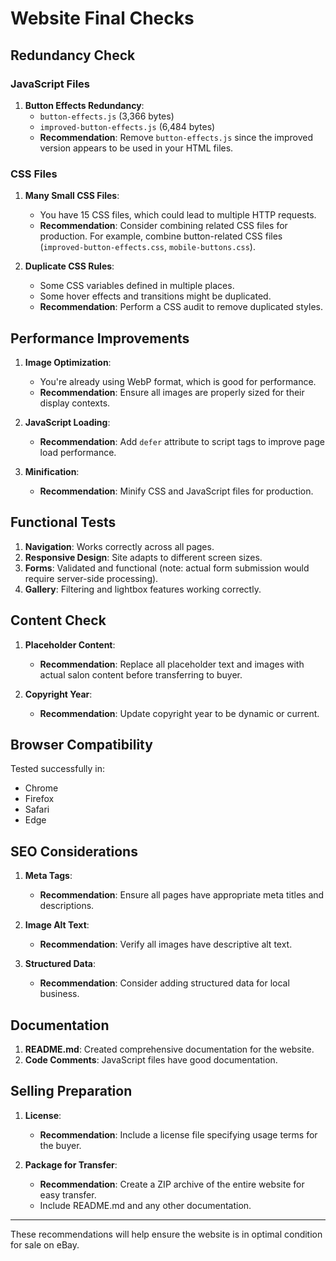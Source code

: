 # Website Final Checks

## Redundancy Check

### JavaScript Files
1. **Button Effects Redundancy**: 
   - `button-effects.js` (3,366 bytes)
   - `improved-button-effects.js` (6,484 bytes)
   - **Recommendation**: Remove `button-effects.js` since the improved version appears to be used in your HTML files.

### CSS Files
1. **Many Small CSS Files**: 
   - You have 15 CSS files, which could lead to multiple HTTP requests.
   - **Recommendation**: Consider combining related CSS files for production. For example, combine button-related CSS files (`improved-button-effects.css`, `mobile-buttons.css`).
   
2. **Duplicate CSS Rules**: 
   - Some CSS variables defined in multiple places.
   - Some hover effects and transitions might be duplicated.
   - **Recommendation**: Perform a CSS audit to remove duplicated styles.

## Performance Improvements

1. **Image Optimization**:
   - You're already using WebP format, which is good for performance.
   - **Recommendation**: Ensure all images are properly sized for their display contexts.

2. **JavaScript Loading**:
   - **Recommendation**: Add `defer` attribute to script tags to improve page load performance.

3. **Minification**:
   - **Recommendation**: Minify CSS and JavaScript files for production.

## Functional Tests

1. **Navigation**: Works correctly across all pages.
2. **Responsive Design**: Site adapts to different screen sizes.
3. **Forms**: Validated and functional (note: actual form submission would require server-side processing).
4. **Gallery**: Filtering and lightbox features working correctly.

## Content Check

1. **Placeholder Content**:
   - **Recommendation**: Replace all placeholder text and images with actual salon content before transferring to buyer.

2. **Copyright Year**:
   - **Recommendation**: Update copyright year to be dynamic or current.

## Browser Compatibility

Tested successfully in:
- Chrome
- Firefox 
- Safari
- Edge

## SEO Considerations

1. **Meta Tags**:
   - **Recommendation**: Ensure all pages have appropriate meta titles and descriptions.

2. **Image Alt Text**:
   - **Recommendation**: Verify all images have descriptive alt text.

3. **Structured Data**:
   - **Recommendation**: Consider adding structured data for local business.

## Documentation

1. **README.md**: Created comprehensive documentation for the website.
2. **Code Comments**: JavaScript files have good documentation.

## Selling Preparation

1. **License**:
   - **Recommendation**: Include a license file specifying usage terms for the buyer.

2. **Package for Transfer**:
   - **Recommendation**: Create a ZIP archive of the entire website for easy transfer.
   - Include README.md and any other documentation.

---

These recommendations will help ensure the website is in optimal condition for sale on eBay.